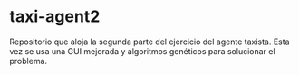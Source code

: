 # taxi-agent2
Repositorio que aloja la segunda parte del ejercicio del agente taxista. Esta vez se usa una GUI mejorada y algoritmos genéticos para solucionar el problema.
